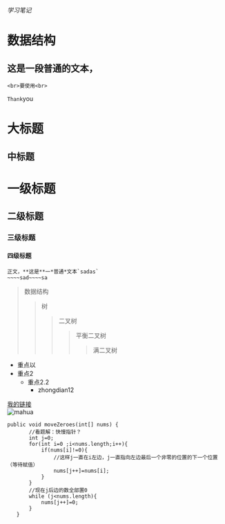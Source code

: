 _学习笔记_
# 数据结构
## 这是一段普通的文本，  
    <br>要使用<br> 
 `Thank`you  
 
 大标题
 ====
 中标题
 --
 # 一级标题
 ## 二级标题
 ### 三级标题
 #### 四级标题
    正文，**这是**一*普通*文本`sadas`  
    ~~~~sad~~~~sa 
>数据结构
>>树  
>>>二叉树  
>>>>平衡二叉树  
>>>>>满二叉树
* 重点以
* 重点2
    * 重点2.2
      * zhongdian12 
       
[我的链接]()  
![mahua](http://www.baidu.com/img/bdlogo.gif)

 ```java_holder_method_tree
 public void moveZeroes(int[] nums) {
        //看题解：快慢指针？
        int j=0;
        for(int i=0 ;i<nums.length;i++){
            if(nums[i]!=0){
                //这样j一直在i左边，j一直指向左边最后一个非零的位置的下一个位置（等待赋值）
                nums[j++]=nums[i];
            }
        }
        //现在j后边的数全部置0
        while (j<nums.length){
            nums[j++]=0;
        }
    }
 ```
